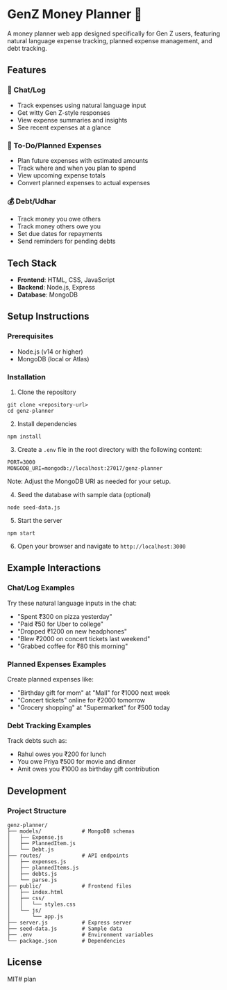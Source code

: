 # GenZ Money Planner 💸

A money planner web app designed specifically for Gen Z users, featuring natural language expense tracking, planned expense management, and debt tracking.

## Features

### 💬 Chat/Log
- Track expenses using natural language input
- Get witty Gen Z-style responses
- View expense summaries and insights
- See recent expenses at a glance

### 📝 To-Do/Planned Expenses
- Plan future expenses with estimated amounts
- Track where and when you plan to spend
- View upcoming expense totals
- Convert planned expenses to actual expenses

### 💰 Debt/Udhar
- Track money you owe others
- Track money others owe you
- Set due dates for repayments
- Send reminders for pending debts

## Tech Stack

- **Frontend**: HTML, CSS, JavaScript
- **Backend**: Node.js, Express
- **Database**: MongoDB

## Setup Instructions

### Prerequisites
- Node.js (v14 or higher)
- MongoDB (local or Atlas)

### Installation

1. Clone the repository
```
git clone <repository-url>
cd genz-planner
```

2. Install dependencies
```
npm install
```

3. Create a `.env` file in the root directory with the following content:
```
PORT=3000
MONGODB_URI=mongodb://localhost:27017/genz-planner
```
Note: Adjust the MongoDB URI as needed for your setup.

4. Seed the database with sample data (optional)
```
node seed-data.js
```

5. Start the server
```
npm start
```

6. Open your browser and navigate to `http://localhost:3000`

## Example Interactions

### Chat/Log Examples

Try these natural language inputs in the chat:

- "Spent ₹300 on pizza yesterday"
- "Paid ₹50 for Uber to college"
- "Dropped ₹1200 on new headphones"
- "Blew ₹2000 on concert tickets last weekend"
- "Grabbed coffee for ₹80 this morning"

### Planned Expenses Examples

Create planned expenses like:

- "Birthday gift for mom" at "Mall" for ₹1000 next week
- "Concert tickets" online for ₹2000 tomorrow
- "Grocery shopping" at "Supermarket" for ₹500 today

### Debt Tracking Examples

Track debts such as:

- Rahul owes you ₹200 for lunch
- You owe Priya ₹500 for movie and dinner
- Amit owes you ₹1000 as birthday gift contribution

## Development

### Project Structure
```
genz-planner/
├── models/             # MongoDB schemas
│   ├── Expense.js
│   ├── PlannedItem.js
│   └── Debt.js
├── routes/             # API endpoints
│   ├── expenses.js
│   ├── plannedItems.js
│   ├── debts.js
│   └── parse.js
├── public/             # Frontend files
│   ├── index.html
│   ├── css/
│   │   └── styles.css
│   └── js/
│       └── app.js
├── server.js           # Express server
├── seed-data.js        # Sample data
├── .env                # Environment variables
└── package.json        # Dependencies
```

## License

MIT#   p l a n  
 